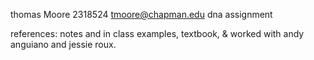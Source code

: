 thomas Moore
2318524
tmoore@chapman.edu
dna assignment

references: notes and in class examples, textbook, & worked with andy anguiano and jessie roux.
